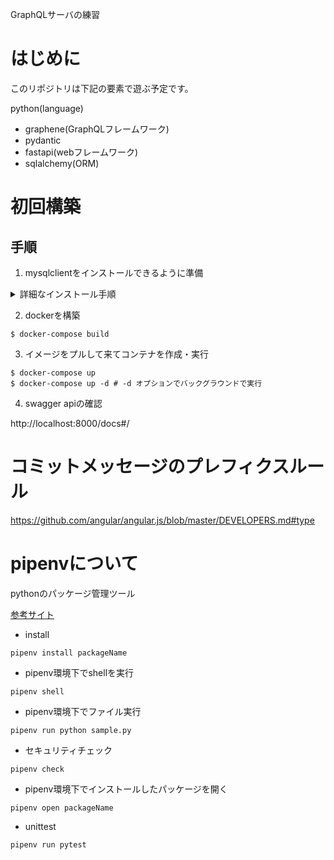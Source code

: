 GraphQLサーバの練習

# はじめに

このリポジトリは下記の要素で遊ぶ予定です。

python(language)
  + graphene(GraphQLフレームワーク)
  + pydantic
  + fastapi(webフレームワーク)
  + sqlalchemy(ORM)

# 初回構築

## 手順

1. mysqlclientをインストールできるように準備
<details>
<summary>詳細なインストール手順</summary>
実行後、インストールダイアログが表示されるのでインストール

```shell
$ xcode-select --install
```

実行後にログで競合DBをアンインストールする指示が出る場合があるので、その場合はアンインストールする

```shell
$ brew install mysql-connector-c
```

mysql_configファイルの修正(修正しなくていい場合もある)

```shell
sudo vim /usr/local/bin/mysql_config
```

修正前:
```
# Create options
libs="-L$pkglibdir"
libs="$libs -l "
```

修正後:
```
# Create options
libs="-L$pkglibdir"
libs="$libs -lmysqlclient -lssl -lcrypto"
```

opensslの環境変数設定
出力結果に記載されたパスを環境変数に登録する(~/.zshrcなど)

```shell
$ brew info openssl
```

登録後再読み込み

```shell
$ exec $SHELL -l
```

これで完了

</details>

2. dockerを構築

```shell
$ docker-compose build
```

3. イメージをプルして来てコンテナを作成・実行

```shell
$ docker-compose up
$ docker-compose up -d # -d オプションでバックグラウンドで実行
```

4. swagger apiの確認

http://localhost:8000/docs#/

# コミットメッセージのプレフィクスルール

https://github.com/angular/angular.js/blob/master/DEVELOPERS.md#type

# pipenvについて

pythonのパッケージ管理ツール

[参考サイト](https://pipenv-ja.readthedocs.io/ja/translate-ja/index.html)

- install

```shell
pipenv install packageName
```

- pipenv環境下でshellを実行

```shell
pipenv shell
```

- pipenv環境下でファイル実行

```shell
pipenv run python sample.py
```

- セキュリティチェック

```shell
pipenv check
```

- pipenv環境下でインストールしたパッケージを開く

```shell
pipenv open packageName
```

- unittest

```shell
pipenv run pytest
```
